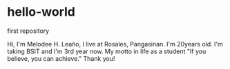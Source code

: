 # hello-world
first repository

Hi, I'm Melodee H. Leaño, I live at Rosales, Pangasinan. I'm 20years old.
I'm taking BSIT and I'm 3rd year now.
My motto in life as a student "If you believe, you can achieve."
Thank you!
